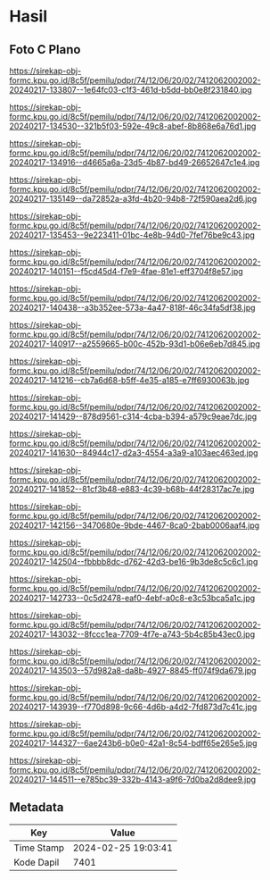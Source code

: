 # Hasil

## Foto C Plano

https://sirekap-obj-formc.kpu.go.id/8c5f/pemilu/pdpr/74/12/06/20/02/7412062002002-20240217-133807--1e64fc03-c1f3-461d-b5dd-bb0e8f231840.jpg

https://sirekap-obj-formc.kpu.go.id/8c5f/pemilu/pdpr/74/12/06/20/02/7412062002002-20240217-134530--321b5f03-592e-49c8-abef-8b868e6a76d1.jpg

https://sirekap-obj-formc.kpu.go.id/8c5f/pemilu/pdpr/74/12/06/20/02/7412062002002-20240217-134916--d4665a6a-23d5-4b87-bd49-26652647c1e4.jpg

https://sirekap-obj-formc.kpu.go.id/8c5f/pemilu/pdpr/74/12/06/20/02/7412062002002-20240217-135149--da72852a-a3fd-4b20-94b8-72f590aea2d6.jpg

https://sirekap-obj-formc.kpu.go.id/8c5f/pemilu/pdpr/74/12/06/20/02/7412062002002-20240217-135453--9e223411-01bc-4e8b-94d0-7fef76be9c43.jpg

https://sirekap-obj-formc.kpu.go.id/8c5f/pemilu/pdpr/74/12/06/20/02/7412062002002-20240217-140151--f5cd45d4-f7e9-4fae-81e1-eff3704f8e57.jpg

https://sirekap-obj-formc.kpu.go.id/8c5f/pemilu/pdpr/74/12/06/20/02/7412062002002-20240217-140438--a3b352ee-573a-4a47-818f-46c34fa5df38.jpg

https://sirekap-obj-formc.kpu.go.id/8c5f/pemilu/pdpr/74/12/06/20/02/7412062002002-20240217-140917--a2559665-b00c-452b-93d1-b06e6eb7d845.jpg

https://sirekap-obj-formc.kpu.go.id/8c5f/pemilu/pdpr/74/12/06/20/02/7412062002002-20240217-141216--cb7a6d68-b5ff-4e35-a185-e7ff6930063b.jpg

https://sirekap-obj-formc.kpu.go.id/8c5f/pemilu/pdpr/74/12/06/20/02/7412062002002-20240217-141429--878d9561-c314-4cba-b394-a579c9eae7dc.jpg

https://sirekap-obj-formc.kpu.go.id/8c5f/pemilu/pdpr/74/12/06/20/02/7412062002002-20240217-141630--84944c17-d2a3-4554-a3a9-a103aec463ed.jpg

https://sirekap-obj-formc.kpu.go.id/8c5f/pemilu/pdpr/74/12/06/20/02/7412062002002-20240217-141852--81cf3b48-e883-4c39-b68b-44f28317ac7e.jpg

https://sirekap-obj-formc.kpu.go.id/8c5f/pemilu/pdpr/74/12/06/20/02/7412062002002-20240217-142156--3470680e-9bde-4467-8ca0-2bab0006aaf4.jpg

https://sirekap-obj-formc.kpu.go.id/8c5f/pemilu/pdpr/74/12/06/20/02/7412062002002-20240217-142504--fbbbb8dc-d762-42d3-be16-9b3de8c5c6c1.jpg

https://sirekap-obj-formc.kpu.go.id/8c5f/pemilu/pdpr/74/12/06/20/02/7412062002002-20240217-142733--0c5d2478-eaf0-4ebf-a0c8-e3c53bca5a1c.jpg

https://sirekap-obj-formc.kpu.go.id/8c5f/pemilu/pdpr/74/12/06/20/02/7412062002002-20240217-143032--8fccc1ea-7709-4f7e-a743-5b4c85b43ec0.jpg

https://sirekap-obj-formc.kpu.go.id/8c5f/pemilu/pdpr/74/12/06/20/02/7412062002002-20240217-143503--57d982a8-da8b-4927-8845-ff074f9da679.jpg

https://sirekap-obj-formc.kpu.go.id/8c5f/pemilu/pdpr/74/12/06/20/02/7412062002002-20240217-143939--f770d898-9c66-4d6b-a4d2-7fd873d7c41c.jpg

https://sirekap-obj-formc.kpu.go.id/8c5f/pemilu/pdpr/74/12/06/20/02/7412062002002-20240217-144327--6ae243b6-b0e0-42a1-8c54-bdff65e265e5.jpg

https://sirekap-obj-formc.kpu.go.id/8c5f/pemilu/pdpr/74/12/06/20/02/7412062002002-20240217-144511--e785bc39-332b-4143-a9f6-7d0ba2d8dee9.jpg


## Metadata

| Key        | Value               |
| ---------- | ------------------- |
| Time Stamp | 2024-02-25 19:03:41 |
| Kode Dapil | 7401                |



